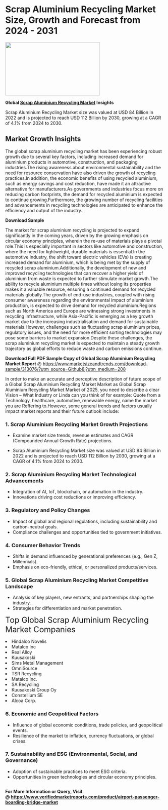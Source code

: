 <H1>Scrap Aluminium Recycling Market Size, Growth and Forecast from 2024 - 2031</H1><img class="aligncenter size-medium wp-image-584254" src="https://thirdeyenews.in/wp-content/uploads/2024/09/Global-Market-Research-300x168.jpeg" alt="" width="300" height="168" /><p><strong>Global&nbsp;<a href="https://www.marketsizeandtrends.com/download-sample/313076/?utm_source=Github8j?utm_medium=208">Scrap Aluminium Recycling Market</a> Insights</strong></p><p>Scrap Aluminium Recycling Market size was valued at USD 84 Billion in 2022 and is projected to reach USD 112 Billion by 2030, growing at a CAGR of 4.1% from 2024 to 2030.</p><p><h2>Market Growth Insights</h2> The global scrap aluminium recycling market has been experiencing robust growth due to several key factors, including increased demand for aluminium products in automotive, construction, and packaging industries.The rising awareness about environmental sustainability and the need for resource conservation have also driven the growth of recycling practices.In addition, the economic benefits of using recycled aluminium, such as energy savings and cost reduction, have made it an attractive alternative for manufacturers.As governments and industries focus more on reducing carbon footprints, the demand for recycled aluminium is expected to continue growing.Furthermore, the growing number of recycling facilities and advancements in recycling technologies are anticipated to enhance the efficiency and output of the industry.<p><strong>Download Sample</strong></p> The market for scrap aluminium recycling is projected to expand significantly in the coming years, driven by the growing emphasis on circular economy principles, wherein the re-use of materials plays a pivotal role.This is especially important in sectors like automotive and construction, where the need for lightweight, durable materials is essential.In the automotive industry, the shift toward electric vehicles (EVs) is creating increased demand for aluminium, which is being met by the supply of recycled scrap aluminium.Additionally, the development of new and improved recycling technologies that can recover a higher yield of aluminium from waste is expected to further stimulate market growth.The ability to recycle aluminium multiple times without losing its properties makes it a valuable resource, ensuring a continued demand for recycled materials globally.The growth of end-use industries, coupled with rising consumer awareness regarding the environmental impact of aluminium production, is expected to drive demand for recycled aluminium.Regions such as North America and Europe are witnessing strong investments in recycling infrastructure, while Asia-Pacific is emerging as a key growth market due to the increasing industrialisation and demand for sustainable materials.However, challenges such as fluctuating scrap aluminium prices, regulatory issues, and the need for more efficient sorting technologies may pose some barriers to market expansion.Despite these challenges, the scrap aluminium recycling market is expected to maintain a steady growth trajectory as global efforts to reduce waste and carbon emissions continue.<p><span class=""><strong>Download Full PDF Sample Copy of Global Scrap Aluminium Recycling Market Report</strong> @ <a href="https://www.marketsizeandtrends.com/download-sample/313076/?utm_source=Github8j?utm_medium=208" target="_blank">https://www.marketsizeandtrends.com/download-sample/313076/?utm_source=Github8j?utm_medium=208</a></span></p><p>In order to make an accurate and perceptive description of future scope of a Global&nbsp;Scrap Aluminium Recycling Market Market as Global&nbsp;Scrap Aluminium Recycling Market Market of 2025, you need to describe a clear Vision &ndash; What Industry or Linda can you think of for example: Quote from a Technology, healthcare, automotive, renewable energy, name the market you are Reffering to.However, some general trends and factors usually impact market reports and their future outlook include:</p><h3>1.&nbsp;<strong>Scrap Aluminium Recycling Market Growth Projections</strong></h3><ul><li>Examine market size trends, revenue estimates and CAGR (Compounded Annual Growth Rate) projections.</li><li><p>Scrap Aluminium Recycling Market size was valued at USD 84 Billion in 2022 and is projected to reach USD 112 Billion by 2030, growing at a CAGR of 4.1% from 2024 to 2030.</p></li></ul><h3>2.&nbsp;<strong>Scrap Aluminium Recycling Market Technological Advancements</strong></h3><ul><li>Integration of AI, IoT, blockchain, or automation in the industry.</li><li>Innovations driving cost reductions or improving efficiency.</li></ul><h3>3.&nbsp;<strong>Regulatory and Policy Changes</strong></h3><ul><li>Impact of global and regional regulations, including sustainability and carbon-neutral goals.</li><li>Compliance challenges and opportunities tied to government initiatives.</li></ul><h3>4.&nbsp;<strong>Consumer Behavior Trends</strong></h3><ul><li>Shifts in demand influenced by generational preferences (e.g., Gen Z, Millennials).</li><li>Emphasis on eco-friendly, ethical, or personalized products/services.</li></ul><h3>5.&nbsp;<strong>Global Scrap Aluminium Recycling Market Competitive Landscape</strong></h3><ul><li>Analysis of key players, new entrants, and partnerships shaping the industry.</li><li>Strategies for differentiation and market penetration.</li></ul><p data-pm-slice="1 1 []"><span style="color: inherit; font-family: inherit; font-size: 25px;">Top Global Scrap Aluminium Recycling Market Companies</span></p><div class="" data-test-id=""><p><li>Hindalco Novelis</li><li> Matalco Inc</li><li> Real Alloy</li><li> Kuusakoski</li><li> Sims Metal Management</li><li> OmniSource</li><li> TSR Recycling</li><li> Matalco Inc.</li><li> SA Recycling</li><li> Kuusakoski Group Oy</li><li> Constellium SE</li><li> Alcoa Corp.</li></p></div><h3>6.&nbsp;<strong>Economic and Geopolitical Factors</strong></h3><ul><li>Influence of global economic conditions, trade policies, and geopolitical events.</li><li>Resilience of the market to inflation, currency fluctuations, or global crises.</li></ul><h3>7.&nbsp;<strong>Sustainability and ESG (Environmental, Social, and Governance)</strong></h3><ul><li>Adoption of sustainable practices to meet ESG criteria.</li><li>Opportunities in green technologies and circular economy principles.</li></ul><h2><strong style="font-size: 14px;">For More Information or Query, Visit @&nbsp;</strong><a style="background-color: #ffffff; font-size: 14px;" href="https://www.marketsizeandtrends.com/report/scrap-aluminium-recycling-market/" target="_blank">https://www.verifiedmarketreports.com/product/airport-passenger-boarding-bridge-market</a></h2>